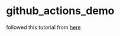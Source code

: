 # github_actions_demo
followed this tutorial from [here](https://www.youtube.com/watch?v=ylEy4eLdhFs)